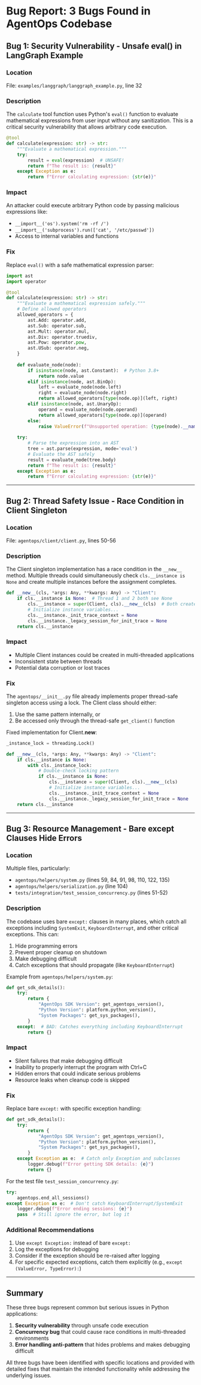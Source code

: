 # Bug Report: 3 Bugs Found in AgentOps Codebase

## Bug 1: Security Vulnerability - Unsafe eval() in LangGraph Example

### Location
File: `examples/langgraph/langgraph_example.py`, line 32

### Description
The `calculate` tool function uses Python's `eval()` function to evaluate mathematical expressions from user input without any sanitization. This is a critical security vulnerability that allows arbitrary code execution.

```python
@tool
def calculate(expression: str) -> str:
    """Evaluate a mathematical expression."""
    try:
        result = eval(expression)  # UNSAFE!
        return f"The result is: {result}"
    except Exception as e:
        return f"Error calculating expression: {str(e)}"
```

### Impact
An attacker could execute arbitrary Python code by passing malicious expressions like:
- `__import__('os').system('rm -rf /')`
- `__import__('subprocess').run(['cat', '/etc/passwd'])`
- Access to internal variables and functions

### Fix
Replace `eval()` with a safe mathematical expression parser:

```python
import ast
import operator

@tool
def calculate(expression: str) -> str:
    """Evaluate a mathematical expression safely."""
    # Define allowed operators
    allowed_operators = {
        ast.Add: operator.add,
        ast.Sub: operator.sub,
        ast.Mult: operator.mul,
        ast.Div: operator.truediv,
        ast.Pow: operator.pow,
        ast.USub: operator.neg,
    }
    
    def evaluate_node(node):
        if isinstance(node, ast.Constant):  # Python 3.8+
            return node.value
        elif isinstance(node, ast.BinOp):
            left = evaluate_node(node.left)
            right = evaluate_node(node.right)
            return allowed_operators[type(node.op)](left, right)
        elif isinstance(node, ast.UnaryOp):
            operand = evaluate_node(node.operand)
            return allowed_operators[type(node.op)](operand)
        else:
            raise ValueError(f"Unsupported operation: {type(node).__name__}")
    
    try:
        # Parse the expression into an AST
        tree = ast.parse(expression, mode='eval')
        # Evaluate the AST safely
        result = evaluate_node(tree.body)
        return f"The result is: {result}"
    except Exception as e:
        return f"Error calculating expression: {str(e)}"
```

---

## Bug 2: Thread Safety Issue - Race Condition in Client Singleton

### Location
File: `agentops/client/client.py`, lines 50-56

### Description
The Client singleton implementation has a race condition in the `__new__` method. Multiple threads could simultaneously check `cls.__instance is None` and create multiple instances before the assignment completes.

```python
def __new__(cls, *args: Any, **kwargs: Any) -> "Client":
    if cls.__instance is None:  # Thread 1 and 2 both see None
        cls.__instance = super(Client, cls).__new__(cls)  # Both create instances
        # Initialize instance variables...
        cls.__instance._init_trace_context = None
        cls.__instance._legacy_session_for_init_trace = None
    return cls.__instance
```

### Impact
- Multiple Client instances could be created in multi-threaded applications
- Inconsistent state between threads
- Potential data corruption or lost traces

### Fix
The `agentops/__init__.py` file already implements proper thread-safe singleton access using a lock. The Client class should either:
1. Use the same pattern internally, or
2. Be accessed only through the thread-safe `get_client()` function

Fixed implementation for Client.__new__:

```python
_instance_lock = threading.Lock()

def __new__(cls, *args: Any, **kwargs: Any) -> "Client":
    if cls.__instance is None:
        with cls._instance_lock:
            # Double-check locking pattern
            if cls.__instance is None:
                cls.__instance = super(Client, cls).__new__(cls)
                # Initialize instance variables...
                cls.__instance._init_trace_context = None
                cls.__instance._legacy_session_for_init_trace = None
    return cls.__instance
```

---

## Bug 3: Resource Management - Bare except Clauses Hide Errors

### Location
Multiple files, particularly:
- `agentops/helpers/system.py` (lines 59, 84, 91, 98, 110, 122, 135)
- `agentops/helpers/serialization.py` (line 104)
- `tests/integration/test_session_concurrency.py` (lines 51-52)

### Description
The codebase uses bare `except:` clauses in many places, which catch all exceptions including `SystemExit`, `KeyboardInterrupt`, and other critical exceptions. This can:
1. Hide programming errors
2. Prevent proper cleanup on shutdown
3. Make debugging difficult
4. Catch exceptions that should propagate (like `KeyboardInterrupt`)

Example from `agentops/helpers/system.py`:
```python
def get_sdk_details():
    try:
        return {
            "AgentOps SDK Version": get_agentops_version(),
            "Python Version": platform.python_version(),
            "System Packages": get_sys_packages(),
        }
    except:  # BAD: Catches everything including KeyboardInterrupt
        return {}
```

### Impact
- Silent failures that make debugging difficult
- Inability to properly interrupt the program with Ctrl+C
- Hidden errors that could indicate serious problems
- Resource leaks when cleanup code is skipped

### Fix
Replace bare `except:` with specific exception handling:

```python
def get_sdk_details():
    try:
        return {
            "AgentOps SDK Version": get_agentops_version(),
            "Python Version": platform.python_version(),
            "System Packages": get_sys_packages(),
        }
    except Exception as e:  # Catch only Exception and subclasses
        logger.debug(f"Error getting SDK details: {e}")
        return {}
```

For the test file `test_session_concurrency.py`:
```python
try:
    agentops.end_all_sessions()
except Exception as e:  # Don't catch KeyboardInterrupt/SystemExit
    logger.debug(f"Error ending sessions: {e}")
    pass  # Still ignore the error, but log it
```

### Additional Recommendations
1. Use `except Exception:` instead of bare `except:`
2. Log the exceptions for debugging
3. Consider if the exception should be re-raised after logging
4. For specific expected exceptions, catch them explicitly (e.g., `except (ValueError, TypeError):`)

---

## Summary

These three bugs represent common but serious issues in Python applications:

1. **Security vulnerability** through unsafe code execution
2. **Concurrency bug** that could cause race conditions in multi-threaded environments  
3. **Error handling anti-pattern** that hides problems and makes debugging difficult

All three bugs have been identified with specific locations and provided with detailed fixes that maintain the intended functionality while addressing the underlying issues.